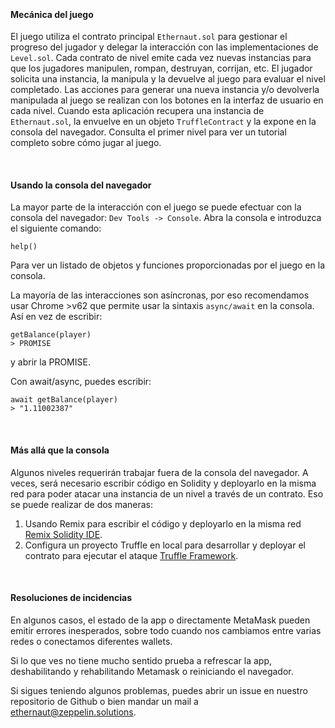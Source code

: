 &nbsp;
#### Mecánica del juego

El juego utiliza el contrato principal `Ethernaut.sol` para gestionar el progreso del jugador y delegar la interacción con las implementaciones de `Level.sol`. Cada contrato de nivel emite cada vez nuevas instancias para que los jugadores manipulen, rompan, destruyan, corrijan, etc. El jugador solicita una instancia, la manipula y la devuelve al juego para evaluar el nivel completado. Las acciones para generar una nueva instancia y/o devolverla manipulada al juego se realizan con los botones en la interfaz de usuario en cada nivel. Cuando esta aplicación recupera una instancia de `Ethernaut.sol`, la envuelve en un objeto `TruffleContract` y la expone en la consola del navegador. Consulta el primer nivel para ver un tutorial completo sobre cómo jugar al juego.

&nbsp;
#### Usando la consola del navegador

La mayor parte de la interacción con el juego se puede efectuar con la consola del navegador: `Dev Tools -> Console`. Abra la consola e introduzca el siguiente comando:
```
help()
```

Para ver un listado de objetos y funciones proporcionadas por el juego en la consola.

La mayoría de las interacciones son asíncronas, por eso recomendamos usar Chrome >v62 que permite usar la sintaxis `async/await` en la consola. Así en vez de escribir:
```
getBalance(player)
> PROMISE
```
y abrir la PROMISE.

Con await/async, puedes escribir:
```
await getBalance(player)
> "1.11002387"
```

&nbsp;
#### Más allá que la consola

Algunos niveles requerirán trabajar fuera de la consola del navegador. A veces, será necesario escribir código en Solidity y deployarlo en la misma red para poder atacar una instancia de un nivel a través de un contrato. Eso se puede realizar de dos maneras:

1) Usando Remix para escribir el código y deployarlo en la misma red [Remix Solidity IDE](https://remix.ethereum.org/).
2) Configura un proyecto Truffle en local para desarrollar y deployar el contrato para ejecutar el ataque [Truffle Framework](http://truffleframework.com/).

&nbsp;
#### Resoluciones de incidencias

En algunos casos, el estado de la app o directamente MetaMask pueden emitir errores inesperados, sobre todo cuando nos cambiamos entre varias redes o conectamos diferentes wallets.

Si lo que ves no tiene mucho sentido prueba a refrescar la app, deshabilitando y rehabilitando Metamask o reiniciando el navegador.

Si sigues teniendo algunos problemas, puedes abrir un issue en nuestro repositorio de Github o bien mandar un mail a ethernaut@zeppelin.solutions.